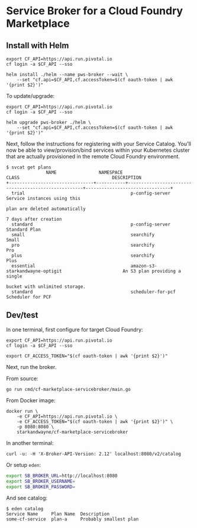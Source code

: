 # Service Broker for a Cloud Foundry Marketplace

## Install with Helm

```shell
export CF_API=https://api.run.pivotal.io
cf login -a $CF_API --sso

helm install ./helm --name pws-broker --wait \
    --set "cf.api=$CF_API,cf.accessToken=$(cf oauth-token | awk '{print $2}')"
```

To update/upgrade:

```shell
export CF_API=https://api.run.pivotal.io
cf login -a $CF_API --sso

helm upgrade pws-broker ./helm \
    --set "cf.api=$CF_API,cf.accessToken=$(cf oauth-token | awk '{print $2}')"
```

Next, follow the instructions for registering with your Service Catalog. You'll now be able to view/provision/bind services within your Kubernetes cluster that are actually provisioned in the remote Cloud Foundry environment.

```console
$ svcat get plans
               NAME                NAMESPACE                          CLASS                                   DESCRIPTION
+--------------------------------+-----------+-----------------------------------------------------+--------------------------------+
  trial                                        p-config-server                                       Service instances using this
                                                                                                     plan are deleted automatically
                                                                                                     7 days after creation
  standard                                     p-config-server                                       Standard Plan
  small                                        searchify                                             Small
  pro                                          searchify                                             Pro
  plus                                         searchify                                             Plus
  essential                                    amazon-s3-starkandwayne-optigit                       An S3 plan providing a single
                                                                                                     bucket with unlimited storage.
  standard                                     scheduler-for-pcf                                     Scheduler for PCF
```

## Dev/test

In one terminal, first configure for target Cloud Foundry:

```shell
export CF_API=https://api.run.pivotal.io
cf login -a $CF_API --sso

export CF_ACCESS_TOKEN="$(cf oauth-token | awk '{print $2}')"
```

Next, run the broker.

From source:

```shell
go run cmd/cf-marketplace-servicebroker/main.go
```

From Docker image:

```sehll
docker run \
    -e CF_API=https://api.run.pivotal.io \
    -e CF_ACCESS_TOKEN="$(cf oauth-token | awk '{print $2}')" \
    -p 8080:8080 \
    starkandwayne/cf-marketplace-servicebroker
```

In another terminal:

```example
curl -u: -H 'X-Broker-API-Version: 2.12' localhost:8080/v2/catalog
```

Or setup `eden`:

```bash
export SB_BROKER_URL=http://localhost:8080
export SB_BROKER_USERNAME=
export SB_BROKER_PASSWORD=
```

And see catalog:

```console
$ eden catalog
Service Name     Plan Name  Description
some-cf-service  plan-a     Probably smallest plan
```